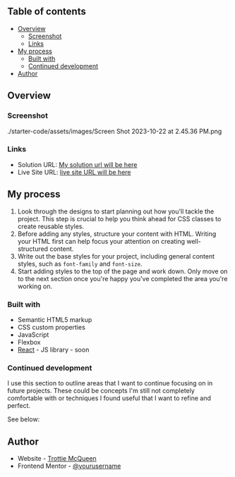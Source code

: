 

## Table of contents

- [Overview](#overview)
  - [Screenshot](#screenshot)
  - [Links](#links)
- [My process](#my-process)
  - [Built with](#built-with)
  - [Continued development](#continued-development)
- [Author](#author)




## Overview



### Screenshot

  ./starter-code/assets/images/Screen Shot 2023-10-22 at 2.45.36 PM.png
  



### Links

- Solution URL: [My solution url will be here](https://github.com/trottiemcqueen/password-generator-app.git)
- Live Site URL: [live site URL will be here](https://trottiemcqueen.github.io/password-generator-app/)

## My process
1. Look through the designs to start planning out how you'll tackle the project. This step is crucial to help you think ahead for CSS classes to create reusable styles.
2. Before adding any styles, structure your content with HTML. Writing your HTML first can help focus your attention on creating well-structured content.
3. Write out the base styles for your project, including general content styles, such as `font-family` and `font-size`.
4. Start adding styles to the top of the page and work down. Only move on to the next section once you're happy you've completed the area you're working on.

### Built with

- Semantic HTML5 markup
- CSS custom properties
- JavaScript
- Flexbox
- [React](https://reactjs.org/) - JS library - soon







### Continued development

I use this section to outline areas that I want to continue focusing on in future projects. These could be concepts I'm still not completely comfortable with or techniques I found useful that I want to refine and perfect.

See below:


## Author

- Website - [Trottie McQueen](https://trottiemcqueendev.hashnode.dev/)
- Frontend Mentor - [@yourusername](https://www.frontendmentor.io/profile/trottiemcqueen)


